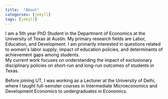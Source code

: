 ```yaml
---
title:  "About"
categories: [jekyll]
tags: [jekyll]
---
```

<p style="color:#000000;">I am a 5th year PhD Student in the Department of Economics at the University of Texas at Austin. My primary research fields are Labor, Education, and Development.  I am primarily interested in questions related to women's labor supply; impact of education policies, and determinants of achievement gaps among students.
<br> My current work focuses on understanding the impact of exclusionary disciplinary policies on short-run and long-run outcomes of students in Texas.</p>

<p style="color:#000000;">Before joining UT, I was working as a Lecturer at the University of Delhi, where I taught full-semster courses in <emph>Intermediate Microeconomics</emph> and <emph>Development Economics</emph> to undergraduates in Economics. </p>
